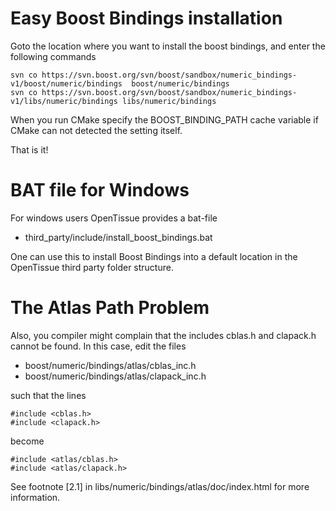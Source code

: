 # Easy Boost Bindings installation
Goto the location where you want to install the boost bindings, and enter the following commands

    svn co https://svn.boost.org/svn/boost/sandbox/numeric_bindings-v1/boost/numeric/bindings  boost/numeric/bindings
    svn co https://svn.boost.org/svn/boost/sandbox/numeric_bindings-v1/libs/numeric/bindings libs/numeric/bindings

When you run CMake specify the BOOST_BINDING_PATH cache variable if CMake can not detected the setting itself.

That is it!

# BAT file for Windows
For windows users OpenTissue provides a bat-file
  - third_party/include/install_boost_bindings.bat

One can use this to install Boost Bindings into a default location in the OpenTissue third party folder structure.

# The Atlas Path Problem
Also, you compiler might complain that the includes cblas.h and clapack.h cannot be found. In this case, edit the files
  - boost/numeric/bindings/atlas/cblas_inc.h
  - boost/numeric/bindings/atlas/clapack_inc.h

such that the lines

    #include <cblas.h>
    #include <clapack.h>

become

    #include <atlas/cblas.h>
    #include <atlas/clapack.h>

See footnote [2.1] in libs/numeric/bindings/atlas/doc/index.html for more information.
